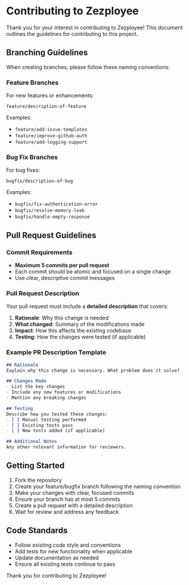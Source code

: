 # Contributing to Zezployee

Thank you for your interest in contributing to Zezployee! This document outlines the guidelines for contributing to this project.

## Branching Guidelines

When creating branches, please follow these naming conventions:

### Feature Branches
For new features or enhancements:
```
feature/description-of-feature
```

Examples:
- `feature/add-issue-templates`
- `feature/improve-github-auth`
- `feature/add-logging-support`

### Bug Fix Branches
For bug fixes:
```
bugfix/description-of-bug
```

Examples:
- `bugfix/fix-authentication-error`
- `bugfix/resolve-memory-leak`
- `bugfix/handle-empty-response`

## Pull Request Guidelines

### Commit Requirements
- **Maximum 5 commits per pull request**
- Each commit should be atomic and focused on a single change
- Use clear, descriptive commit messages

### Pull Request Description
Your pull request must include a **detailed description** that covers:

1. **Rationale**: Why this change is needed
2. **What changed**: Summary of the modifications made
3. **Impact**: How this affects the existing codebase
4. **Testing**: How the changes were tested (if applicable)

### Example PR Description Template
```markdown
## Rationale
Explain why this change is necessary. What problem does it solve?

## Changes Made
- List the key changes
- Include any new features or modifications
- Mention any breaking changes

## Testing
Describe how you tested these changes:
- [ ] Manual testing performed
- [ ] Existing tests pass
- [ ] New tests added (if applicable)

## Additional Notes
Any other relevant information for reviewers.
```

## Getting Started

1. Fork the repository
2. Create your feature/bugfix branch following the naming convention
3. Make your changes with clear, focused commits
4. Ensure your branch has at most 5 commits
5. Create a pull request with a detailed description
6. Wait for review and address any feedback

## Code Standards

- Follow existing code style and conventions
- Add tests for new functionality when applicable
- Update documentation as needed
- Ensure all existing tests continue to pass

Thank you for contributing to Zezployee!